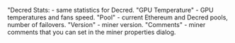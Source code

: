"Decred Stats: - same statistics for Decred.
"GPU Temperature" - GPU temperatures and fans speed.
"Pool" - current Ethereum and Decred pools, number of failovers.
"Version" - miner version.
"Comments" - miner comments that you can set in the miner properties dialog.
